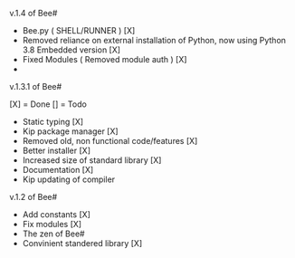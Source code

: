 v.1.4 of Bee#

 -  Bee.py ( SHELL/RUNNER ) [X]
 -  Removed reliance on external installation of Python, now using Python 3.8 Embedded version [X] 
 -  Fixed Modules ( Removed module auth ) [X]
 -  




v.1.3.1 of Bee# 

[X] = Done
[] = Todo


-  Static typing [X]
-  Kip package manager [X] 
-  Removed old, non functional code/features [X]
-  Better installer [X]
-  Increased size of standard library [X]
-  Documentation [X]
-  Kip updating of compiler

v.1.2 of Bee#

- Add constants [X]
- Fix modules [X]
- The zen of Bee#
- Convinient standered library [X]

